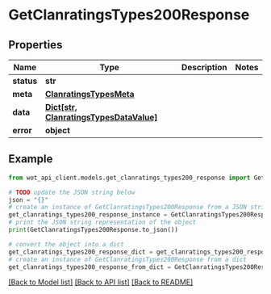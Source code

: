 # GetClanratingsTypes200Response


## Properties

Name | Type | Description | Notes
------------ | ------------- | ------------- | -------------
**status** | **str** |  | 
**meta** | [**ClanratingsTypesMeta**](ClanratingsTypesMeta.md) |  | 
**data** | [**Dict[str, ClanratingsTypesDataValue]**](ClanratingsTypesDataValue.md) |  | 
**error** | **object** |  | 

## Example

```python
from wot_api_client.models.get_clanratings_types200_response import GetClanratingsTypes200Response

# TODO update the JSON string below
json = "{}"
# create an instance of GetClanratingsTypes200Response from a JSON string
get_clanratings_types200_response_instance = GetClanratingsTypes200Response.from_json(json)
# print the JSON string representation of the object
print(GetClanratingsTypes200Response.to_json())

# convert the object into a dict
get_clanratings_types200_response_dict = get_clanratings_types200_response_instance.to_dict()
# create an instance of GetClanratingsTypes200Response from a dict
get_clanratings_types200_response_from_dict = GetClanratingsTypes200Response.from_dict(get_clanratings_types200_response_dict)
```
[[Back to Model list]](../README.md#documentation-for-models) [[Back to API list]](../README.md#documentation-for-api-endpoints) [[Back to README]](../README.md)


